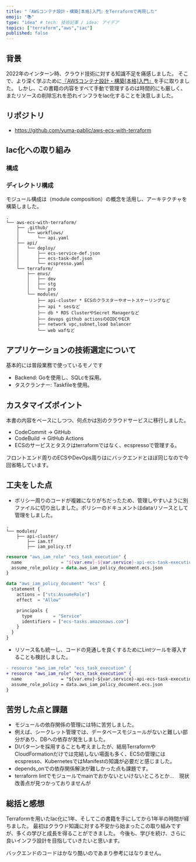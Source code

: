 ```yaml
---
title: "『AWSコンテナ設計・構築[本格]入門』をTerraformで再現した"
emoji: "📚"
type: "idea" # tech: 技術記事 / idea: アイデア
topics: ["terraform","aws","iac"]
published: false
---
```


## 背景
2022年のインターン時、クラウド技術に対する知識不足を痛感しました。
そこで、より深く学ぶために[『AWSコンテナ設計・構築[本格]入門』](https://www.sbcr.jp/product/4815607654)を手に取りました。
しかし、この書籍の内容をすべて手動で管理するのは時間的にも厳しく、またリソースの削除忘れを恐れインフラをIac化することを決意しました。

## リポジトリ
- https://github.com/yuma-pablic/aws-ecs-with-terraform
## Iac化への取り組み

### 構成

### ディレクトリ構成
モジュール構成は（module composition）の概念を活用し、アーキテクチャを構築しました。

```
.
└── aws-ecs-with-terraform/
    ├── .github/
    │   └── workflows/
    │       └── api.yaml
    ├── api/
    │   └── deploy/
    │       ├── ecs-service-def.json
    │       ├── ecs-task-def.json
    │       └── ecspresso.yaml
    └── terraform/
        ├── envs/
        │   ├── dev
        │   ├── stg
        │   └── pro
        └── modules/
            ├── api-cluster * ECSのクラスターやオートスケーリングなど
            ├── api * sesなど
            ├── db * RDS ClusterやSecret Managerなど
            ├── devops github actionsのOIDCやECR
            ├── network vpc,subnet,load balancer
            └── web wafなど
```

## アプリケーションの技術選定について
基本的には普段業務で使っているモノです
* Backend: Goを使用し、SQLcを採用。
* タスクランナー: Taskfileを使用。

## カスタマイズポイント
本書の内容をベースにしつつ、何点かは別のクラウドサービスに移行しました。

* CodeCommit → GitHub
* CodeBuild → GitHub Actions
* ECSのサービスとタスクはterraformではなく、ecspressoで管理する。

フロントエンド周りのECSやDevOps周りはにバックエンドとほぼ同じなので今回省略しています。

## 工夫をした点

- ポリシー周りのコードが複雑になりがちだったため、管理しやすいように別ファイルに切り出しました。ポリシーのドキュメントはdataリソースとして管理をしました。

```
.
└── modules/
    ├── api-cluster/
        ├── iam.tf
        ├── iam_policy.tf
```
```tf
resource "aws_iam_role" "ecs_task_execution" {
  name               = "${var.env}-${var.service}-api-ecs-task-execution"
  assume_role_policy = data.aws_iam_policy_document.ecs.json
}
```
```tf
data "aws_iam_policy_document" "ecs" {
  statement {
    actions = ["sts:AssumeRole"]
    effect  = "Allow"

    principals {
      type        = "Service"
      identifiers = ["ecs-tasks.amazonaws.com"]
    }
  }
}
```
- リソース名も統一し、コードの見通しを良くするためにLintツールを導入することも検討しました。
```diff
- resource "aws_iam_role" "ecs_task_execution" {
+ resource "aws_iam_role" "ecs_task_execution" {
  name               = "${var.env}-${var.service}-api-ecs-task-execution"
  assume_role_policy = data.aws_iam_policy_document.ecs.json
}
```


## 苦労した点と課題
- モジュールの依存関係の管理には特に苦労しました。
- 例えば、シークレット管理では、データベースモジュールがないと難しい部分があり、DBへの依存が発生しました。
- DIパターンを採用することも考えましたが、結局TerraformやCloudFormationだけでは完結しない場面も多く、ECSの管理にはecspresso、KubernetesではManifestの知識が必要だと感じました。
- depends_onでの依存関係解決が難しかった点も課題です。
- terraform lintでモジュールでmainでおかないといけないところとか...　現状改善点が見つかっておりませんが

## 総括と感想
Terraformを用いたIac化に1年、そしてこの書籍を手にしてから1年半の時間が経ちました。
最初はクラウド知識に対する不安から始まったこの取り組みですが、多くの学びと成長を得ることができました。
今後も、学びを続け、さらに良いインフラ設計を目指していきたいと思います。

バックエンドのコードはかなり酷いのであまり参考にはなりません。
